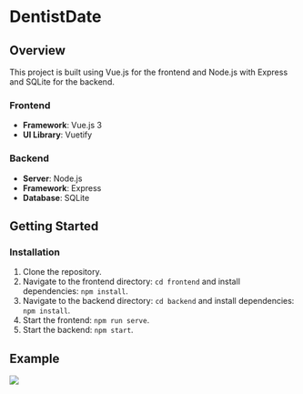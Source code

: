# DentistDate

## Overview

This project is built using Vue.js for the frontend and Node.js with Express and SQLite for the backend.

### Frontend

- **Framework**: Vue.js 3
- **UI Library**: Vuetify

### Backend

- **Server**: Node.js
- **Framework**: Express
- **Database**: SQLite

## Getting Started

### Installation

1. Clone the repository.
2. Navigate to the frontend directory: `cd frontend` and install dependencies: `npm install`.
3. Navigate to the backend directory: `cd backend` and install dependencies: `npm install`.
4. Start the frontend: `npm run serve`.
5. Start the backend: `npm start`.

## Example
![](https://i.imgur.com/6hxNi4U.gif)
